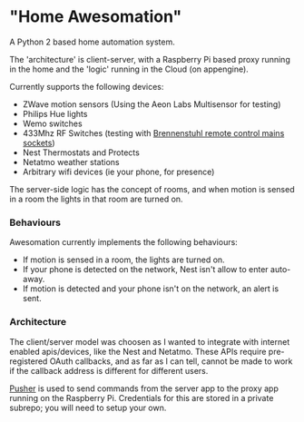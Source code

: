 # "Home Awesomation"

A Python 2 based home automation system.

The 'architecture' is client-server, with a Raspberry Pi based proxy running in the home and the 'logic' running in the Cloud (on appengine).

Currently supports the following devices:
* ZWave motion sensors (Using the Aeon Labs Multisensor for testing)
* Philips Hue lights
* Wemo switches
* 433Mhz RF Switches (testing with [Brennenstuhl remote control mains sockets](http://www.amazon.co.uk/dp/B003BIFLSY))
* Nest Thermostats and Protects
* Netatmo weather stations
* Arbitrary wifi devices (ie your phone, for presence)

The server-side logic has the concept of rooms, and when motion is sensed in a room the lights in that room are turned on.

### Behaviours

Awesomation currently implements the following behaviours:
* If motion is sensed in a room, the lights are turned on.
* If your phone is detected on the network, Nest isn't allow to enter auto-away.
* If motion is detected and your phone isn't on the network, an alert is sent.

### Architecture

The client/server model was choosen as I wanted to integrate with internet enabled apis/devices, like the Nest and Netatmo.  These APIs require pre-registered OAuth callbacks, and as far as I can tell, cannot be made to work if the callback address is different for different users.

[Pusher](https://pusher.com/) is used to send commands from the server app to the proxy app running on the Raspberry Pi.  Credentials for this are stored in a private subrepo; you will need to setup your own.

